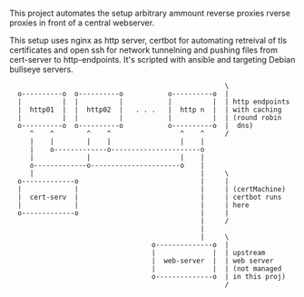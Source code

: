 This project automates the setup arbitrary ammount reverse proxies rverse
proxies in front of a central webserver.

This setup uses nginx as http server, certbot for automating retreival of tls
certificates and open ssh for network tunnelning and pushing files from
cert-server to http-endpoints. It's scripted with ansible and targeting Debian
bullseye servers.

```
                                                     \
  o----------o  o----------o           o----------o  |
  |          |  |          |           |          |  | http endpoints
  |  http01  |  |  http02  |   . . .   |  http n  |  | with caching
  |          |  |          |           |          |  | (round robin
  o----------o  o----------o           o----------o  |  dns)
     ^    ^        ^    ^                 ^    ^     /
     |    |        |    |                 |    |
     |    o-------------o----------------------o
     |             |                      |    |
     o-------------o----------------------o    |
     |                                         |     \
  o-------------o                              |     |
  |             |                              |     | (certMachine)
  |  cert-serv  |                              |     | certbot runs
  |             |                              |     | here
  o-------------o                              |     |
                                               |     /
                                               |
                                               |     \
                                   o--------------o  |
                                   |              |  | upstream
                                   |  web-server  |  | web server
                                   |              |  | (not managed
                                   o--------------o  | in this proj)
                                                     /
```
